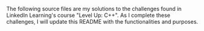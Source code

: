 The following source files are my solutions to the challenges found in LinkedIn Learning's course "Level Up: C++". As I complete these challenges, I will update this README with the functionalities and purposes.

